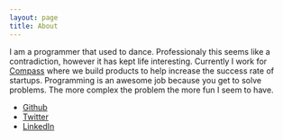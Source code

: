 ```yaml
---
layout: page
title: About
---
```


I am a programmer that used to dance. Professionaly this seems like a contradiction, however it has kept life interesting. Currently I work for [Compass](http://www.compass.co) where we build products to help increase the success rate of startups. Programming is an awesome job because you get to solve problems. The more complex the problem the more fun I seem to have.

* [Github](https://github.com/davidkdickson)
* [Twitter](https://twitter.com/davidkdickson)
* [LinkedIn](http://au.linkedin.com/in/davidkdickson)